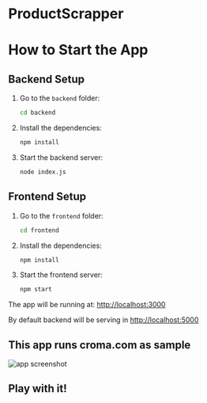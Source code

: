 # ProductScrapper


# How to Start the App

## Backend Setup

1. Go to the `backend` folder:
    ```bash
    cd backend
    ```
2. Install the dependencies:
    ```bash
    npm install
    ```
3. Start the backend server:
    ```bash
    node index.js
    ```

## Frontend Setup

1. Go to the `frontend` folder:
    ```bash
    cd frontend
    ```
2. Install the dependencies:
    ```bash
    npm install
    ```
3. Start the frontend server:
    ```bash
    npm start
    ```

The app will be running at: [http://localhost:3000](http://localhost:3000)

By default backend will be serving in [http://localhost:5000](http://localhost:5000)

This app runs croma.com  as sample 
---

![app screenshot](https://github.com/user-attachments/assets/72e6faa2-476f-4c9f-b4a2-bc794f2ae691)



## Play with it!

